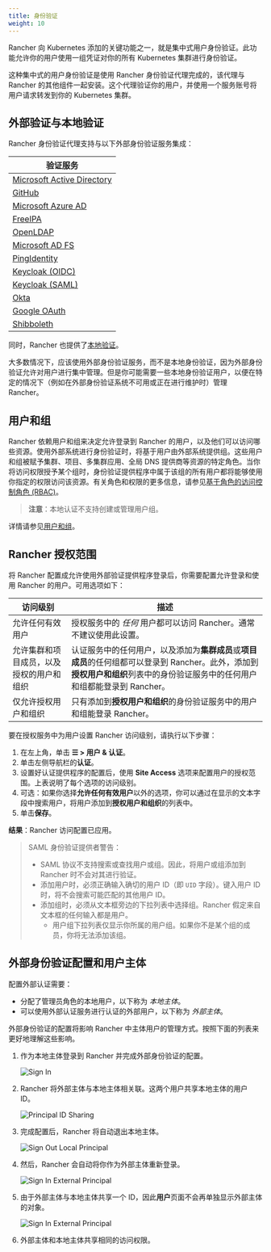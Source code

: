 ```yaml
---
title: 身份验证
weight: 10
---
```


Rancher 向 Kubernetes 添加的关键功能之一，就是集中式用户身份验证。此功能允许你的用户使用一组凭证对你的所有 Kubernetes 集群进行身份验证。

这种集中式的用户身份验证是使用 Rancher 身份验证代理完成的，该代理与 Rancher 的其他组件一起安装。这个代理验证你的用户，并使用一个服务账号将用户请求转发到你的 Kubernetes 集群。

## 外部验证与本地验证

Rancher 身份验证代理支持与以下外部身份验证服务集成：

| 验证服务                                                                                       |
| ---------------------------------------------------------------------------------------------- |
| [Microsoft Active Directory]({{<baseurl>}}/rancher/v2.6/en/admin-settings/authentication/ad/)  |
| [GitHub]({{<baseurl>}}/rancher/v2.6/en/admin-settings/authentication/github/)                  |
| [Microsoft Azure AD]({{<baseurl>}}/rancher/v2.6/en/admin-settings/authentication/azure-ad/)    |
| [FreeIPA]({{<baseurl>}}/rancher/v2.6/en/admin-settings/authentication/freeipa/)                |
| [OpenLDAP]({{<baseurl>}}/rancher/v2.6/en/admin-settings/authentication/openldap/)              |
| [Microsoft AD FS]({{<baseurl>}}/rancher/v2.6/en/admin-settings/authentication/microsoft-adfs/) |
| [PingIdentity]({{<baseurl>}}/rancher/v2.6/en/admin-settings/authentication/ping-federate/)     |
| [Keycloak (OIDC)]({{<baseurl>}}/rancher/v2.6/en/admin-settings/authentication/keycloak-oidc/)  |
| [Keycloak (SAML)]({{<baseurl>}}/rancher/v2.6/en/admin-settings/authentication/keycloak-saml/)  |
| [Okta]({{<baseurl>}}/rancher/v2.6/en/admin-settings/authentication/okta/)                      |
| [Google OAuth]({{<baseurl>}}/rancher/v2.6/en/admin-settings/authentication/google/)            |
| [Shibboleth]({{<baseurl>}}/rancher/v2.6/en/admin-settings/authentication/shibboleth)           |

同时，Rancher 也提供了[本地验证]({{<baseurl>}}/rancher/v2.6/en/admin-settings/authentication/local/)。

大多数情况下，应该使用外部身份验证服务，而不是本地身份验证，因为外部身份验证允许对用户进行集中管理。但是你可能需要一些本地身份验证用户，以便在特定的情况下（例如在外部身份验证系统不可用或正在进行维护时）管理 Rancher。

## 用户和组

Rancher 依赖用户和组来决定允许登录到 Rancher 的用户，以及他们可以访问哪些资源。使用外部系统进行身份验证时，将基于用户由外部系统提供组。这些用户和组被赋予集群、项目、多集群应用、全局 DNS 提供商等资源的特定角色。当你将访问权限授予某个组时，身份验证提供程序中属于该组的所有用户都将能够使用你指定的权限访问该资源。有关角色和权限的更多信息，请参见[基于角色的访问控制角色 (RBAC)]({{<baseurl>}}/rancher/v2.6/en/admin-settings/rbac/)。

> **注意**：本地认证不支持创建或管理用户组。

详情请参见[用户和组]({{<baseurl>}}/rancher/v2.6/en/admin-settings/authentication/user-groups/)。

## Rancher 授权范围

将 Rancher 配置成允许使用外部验证提供程序登录后，你需要配置允许登录和使用 Rancher 的用户。可用选项如下：

| 访问级别                                 | 描述                                                                                                                                                                           |
| ---------------------------------------- | ------------------------------------------------------------------------------------------------------------------------------------------------------------------------------ |
| 允许任何有效用户                         | 授权服务中的 _任何_ 用户都可以访问 Rancher。通常不建议使用此设置。                                                                                                             |
| 允许集群和项目成员，以及授权的用户和组织 | 认证服务中的任何用户，以及添加为**集群成员**或**项目成员**的任何组都可以登录到 Rancher。此外，添加到**授权用户和组织**列表中的身份验证服务中的任何用户和组都能登录到 Rancher。 |
| 仅允许授权用户和组织                     | 只有添加到**授权用户和组织**的身份验证服务中的用户和组能登录 Rancher。                                                                                                         |

要在授权服务中为用户设置 Rancher 访问级别，请执行以下步骤：

1. 在左上角，单击 **☰ > 用户 & 认证**。
1. 单击左侧导航栏的**认证**。
1. 设置好认证提供程序的配置后，使用 **Site Access** 选项来配置用户的授权范围。上表说明了每个选项的访问级别。
1. 可选：如果你选择**允许任何有效用户**以外的选项，你可以通过在显示的文本字段中搜索用户，将用户添加到**授权用户和组织**的列表中。
1. 单击**保存**。

**结果**：Rancher 访问配置已应用。

> SAML 身份验证提供者警告：
>
> - SAML 协议不支持搜索或查找用户或组。因此，将用户或组添加到 Rancher 时不会对其进行验证。
> - 添加用户时，必须正确输入确切的用户 ID（即 `UID` 字段）。键入用户 ID 时，将不会搜索可能匹配的其他用户 ID。
> - 添加组时，必须从文本框旁边的下拉列表中选择组。Rancher 假定来自文本框的任何输入都是用户。
>   - 用户组下拉列表仅显示你所属的用户组。如果你不是某个组的成员，你将无法添加该组。

## 外部身份验证配置和用户主体

配置外部认证需要：

- 分配了管理员角色的本地用户，以下称为 _本地主体_。
- 可以使用外部认证服务进行认证的外部用户，以下称为 _外部主体_。

外部身份验证的配置将影响 Rancher 中主体用户的管理方式。按照下面的列表来更好地理解这些影响。

1. 作为本地主体登录到 Rancher 并完成外部身份验证的配置。

   ![Sign In]({{<baseurl>}}/img/rancher/sign-in.png)

2. Rancher 将外部主体与本地主体相关联。这两个用户共享本地主体的用户 ID。

   ![Principal ID Sharing]({{<baseurl>}}/img/rancher/principal-ID.png)

3. 完成配置后，Rancher 将自动退出本地主体。

   ![Sign Out Local Principal]({{<baseurl>}}/img/rancher/sign-out-local.png)

4. 然后，Rancher 会自动将你作为外部主体重新登录。

   ![Sign In External Principal]({{<baseurl>}}/img/rancher/sign-in-external.png)

5. 由于外部主体与本地主体共享一个 ID，因此**用户**页面不会再单独显示外部主体的对象。

   ![Sign In External Principal]({{<baseurl>}}/img/rancher/users-page.png)

6. 外部主体和本地主体共享相同的访问权限。
